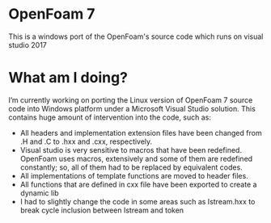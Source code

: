 # OpenFoam 7
This is a windows port of the OpenFoam's source code which runs on visual studio 2017

# What am I doing?
I’m currently working on porting the Linux version of OpenFoam 7 source code into Windows platform under a Microsoft Visual Studio solution. This contains huge amount of intervention into the code, such as: 
*	All headers and implementation extension files have been changed from .H and .C to .hxx and .cxx, respectively.
*	Visual studio is very sensitive to macros that have been redefined. OpenFoam uses macros, extensively and some of them are redefined constantly; so, all of them had to be replaced by equivalent codes.
*	All implementations of template functions are moved to header files.
*	All functions that are defined in cxx file have been exported to create a dynamic lib
* I had to slightly change the code in some areas such as Istream.hxx to break cycle inclusion between Istream and token

